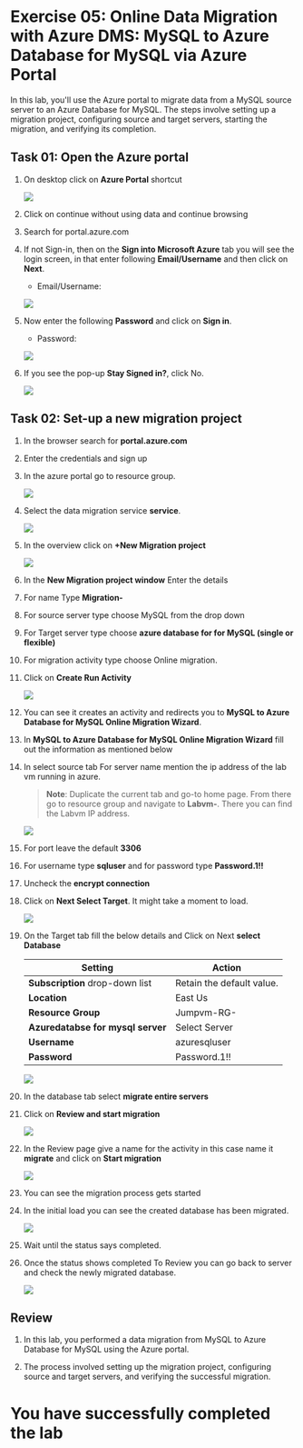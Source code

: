# Exercise 05: Online Data Migration with Azure DMS: MySQL to Azure Database for MySQL via Azure Portal

In this lab, you'll use the Azure portal to migrate data from a MySQL source server to an Azure Database for MySQL. The steps involve setting up a migration project, configuring source and target servers, starting the migration, and verifying its completion.

## Task 01: Open the Azure portal

1. On desktop click on **Azure Portal** shortcut

   ![](Media/0001.png)

1. Click on continue without using data and continue browsing

1. Search for portal.azure.com  

1. If not Sign-in, then on the **Sign into Microsoft Azure** tab you will see the login screen, in that enter following **Email/Username** and then click on **Next**. 
   * Email/Username: <inject key="AzureUserName"></inject>

   ![](Media/02.png)
   
1. Now enter the following **Password** and click on **Sign in**.
   * Password: <inject key="AzurePassword"></inject>

   ![](Media/03.png)
    
1. If you see the pop-up **Stay Signed in?**, click No.

   ![](Media/04.png)

## Task 02: Set-up a new migration project

1. In the browser search for **portal.azure.com**

1. Enter the credentials and sign up

1. In the azure portal go to resource group.

   ![](Media/045.png)

1. Select the data migration service **service<inject key="DeploymentID" />**.

   ![](Media/046.png)

1. In the overview click on **+New Migration project**

   ![](Media/0047.png)

1. In the **New Migration project window** Enter the details

1. For name Type **Migration-<inject key="DeploymentID" />**

1. For source server type choose MySQL from the drop down

1. For Target server type choose **azure database for for MySQL (single or flexible)**

1. For migration activity type choose Online migration.

1. Click on **Create Run Activity**

   ![](Media/048.png)

1. You can see it creates an activity and redirects you to **MySQL to Azure Database for MySQL Online Migration Wizard**.

1. In **MySQL to Azure Database for MySQL Online Migration Wizard** fill out the information as mentioned below

1. In select source tab For server name mention the ip address of the lab vm running in azure.

   >**Note**: Duplicate the current tab and go-to home page. From there go to resource group and navigate to **Labvm-<inject key="DeploymentID" />**.
   >   There you can find the Labvm IP address.

     ![](Media/049.png)
     
1. For port leave the default **3306**

1. For username type **sqluser** and for password type **Password.1!!**

1. Uncheck the **encrypt connection**

1. Click on **Next Select Target**. It might take a moment to load.

   ![](Media/050.png)

1. On the Target tab fill the below details and Click on Next **select Database** 

    | Setting                          | Action                           |
    | -------------------------------- | -------------------------------- |
    | **Subscription** drop-down list  | Retain the default value.        |
    | **Location**                     | East Us                          |
    | **Resource Group**               | Jumpvm-RG-<inject key="DeploymentID" />                  |
    | **Azuredatabse for mysql server**  | Select Server<inject key="DeploymentID" />             |
    | **Username**                      | azuresqluser                    |
    | **Password**                      | Password.1!!                    |

   ![](Media/051.png)

1. In the database tab select **migrate entire servers**

1. Click on **Review and start migration**

   ![](Media/0052.png)

1. In the Review page give a name for the activity in this case name it **migrate** and click on **Start migration**

   ![](Media/053.png)

1. You can see the migration process gets started

1. In the initial load you can see the created database has been migrated.

   ![](Media/0054.png)

1. Wait until the status says completed.

1. Once the status shows completed To Review you can go back to server and check the newly migrated database.

   ![](Media/0055.png)

## Review

1. In this lab, you performed a data migration from MySQL to Azure Database for MySQL using the Azure portal.

1. The process involved setting up the migration project, configuring source and target servers, and verifying the successful migration.

# You have successfully completed the lab




  
